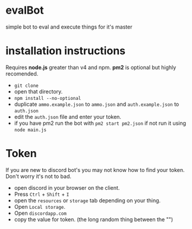 # evalBot
simple bot to eval and execute things for it's master

# installation instructions
 Requires **node.js** greater than v4 and npm. **pm2** is optional but highly recomended.

 - `git clone`
 - open that directory.
 - `npm install --no-optional`
 - duplicate `ammo.example.json` to `ammo.json` and `auth.example.json` to `auth.json`
 - edit the `auth.json` file and enter your token.
 - if you have pm2 run the bot with `pm2 start pm2.json` if not run it using `node main.js`

# Token
If you are new to discord bot's you may not know how to find your token. Don't worry it's not to bad.
 - open discord in your browser on the client.
 - Press `Ctrl` + `Shift` + `I`
 - open the `resources` or `storage` tab depending on your thing.
 - Open `Local storage`.
 - Open `discordapp.com`
 - copy the value for token. (the long random thing between the "")
